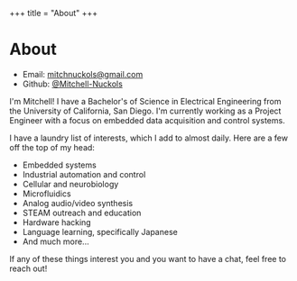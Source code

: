 +++
title = "About"
+++

# About

* Email: [mitchnuckols@gmail.com](mailto:mitchnuckols@gmail.com)
* Github: [@Mitchell-Nuckols](https://github.com/Mitchell-Nuckols)

I'm Mitchell! I have a Bachelor's of Science in Electrical Engineering from the University of California, San Diego. I'm currently working as a Project Engineer with a focus on embedded data acquisition and control systems.

I have a laundry list of interests, which I add to almost daily. Here are a few off the top of my head:
* Embedded systems
* Industrial automation and control
* Cellular and neurobiology
* Microfluidics
* Analog audio/video synthesis
* STEAM outreach and education
* Hardware hacking
* Language learning, specifically Japanese
* And much more...

If any of these things interest you and you want to have a chat, feel free to reach out!